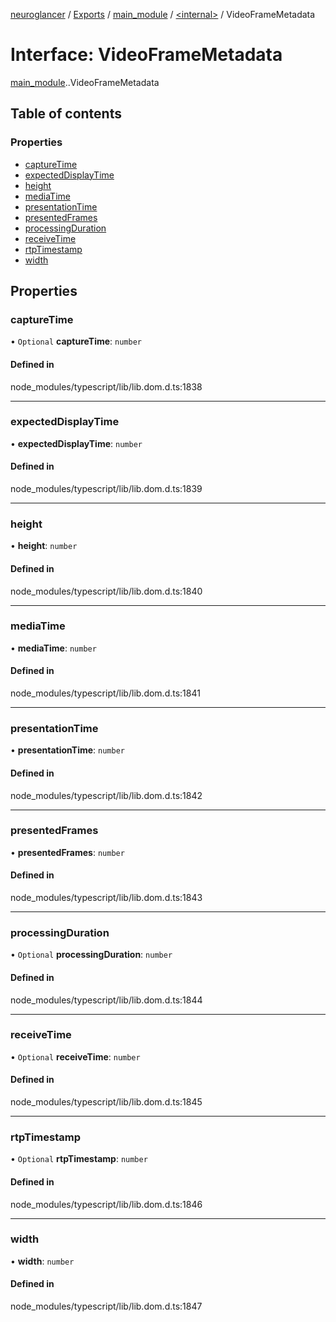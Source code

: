 [neuroglancer](../README.md) / [Exports](../modules.md) / [main\_module](../modules/main_module.md) / [<internal\>](../modules/main_module._internal_.md) / VideoFrameMetadata

# Interface: VideoFrameMetadata

[main_module](../modules/main_module.md).[<internal>](../modules/main_module._internal_.md).VideoFrameMetadata

## Table of contents

### Properties

- [captureTime](main_module._internal_.VideoFrameMetadata.md#capturetime)
- [expectedDisplayTime](main_module._internal_.VideoFrameMetadata.md#expecteddisplaytime)
- [height](main_module._internal_.VideoFrameMetadata.md#height)
- [mediaTime](main_module._internal_.VideoFrameMetadata.md#mediatime)
- [presentationTime](main_module._internal_.VideoFrameMetadata.md#presentationtime)
- [presentedFrames](main_module._internal_.VideoFrameMetadata.md#presentedframes)
- [processingDuration](main_module._internal_.VideoFrameMetadata.md#processingduration)
- [receiveTime](main_module._internal_.VideoFrameMetadata.md#receivetime)
- [rtpTimestamp](main_module._internal_.VideoFrameMetadata.md#rtptimestamp)
- [width](main_module._internal_.VideoFrameMetadata.md#width)

## Properties

### captureTime

• `Optional` **captureTime**: `number`

#### Defined in

node_modules/typescript/lib/lib.dom.d.ts:1838

___

### expectedDisplayTime

• **expectedDisplayTime**: `number`

#### Defined in

node_modules/typescript/lib/lib.dom.d.ts:1839

___

### height

• **height**: `number`

#### Defined in

node_modules/typescript/lib/lib.dom.d.ts:1840

___

### mediaTime

• **mediaTime**: `number`

#### Defined in

node_modules/typescript/lib/lib.dom.d.ts:1841

___

### presentationTime

• **presentationTime**: `number`

#### Defined in

node_modules/typescript/lib/lib.dom.d.ts:1842

___

### presentedFrames

• **presentedFrames**: `number`

#### Defined in

node_modules/typescript/lib/lib.dom.d.ts:1843

___

### processingDuration

• `Optional` **processingDuration**: `number`

#### Defined in

node_modules/typescript/lib/lib.dom.d.ts:1844

___

### receiveTime

• `Optional` **receiveTime**: `number`

#### Defined in

node_modules/typescript/lib/lib.dom.d.ts:1845

___

### rtpTimestamp

• `Optional` **rtpTimestamp**: `number`

#### Defined in

node_modules/typescript/lib/lib.dom.d.ts:1846

___

### width

• **width**: `number`

#### Defined in

node_modules/typescript/lib/lib.dom.d.ts:1847
